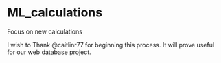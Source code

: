 # ML_calculations
Focus on new calculations

I wish to Thank @caitlinr77 for beginning this process.  It will prove useful for our web database project.
